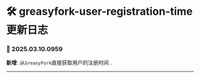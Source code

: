 # **🛠️ greasyfork-user-registration-time 更新日志**

### **📅 2025.03.10.0959**

**新增**: 从`GreasyFork`直接获取用户的注册时间 .

---
